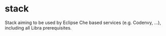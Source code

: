 # stack
Stack aiming to be used by Eclipse Che based services (e.g. Codenvy, ...), including all Libra prerequisites.
